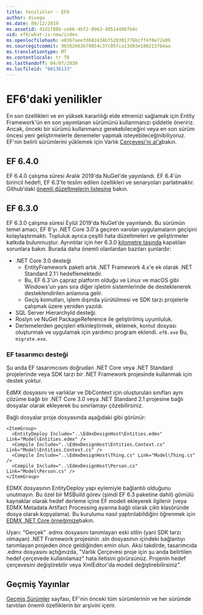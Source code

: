 ```yaml
---
title: Yenilikler - EF6
author: divega
ms.date: 09/12/2019
ms.assetid: 41d1f86b-ce66-4bf2-8963-48514406fb4c
uid: ef6/what-is-new/index
ms.openlocfilehash: e0367aeefd682434bf520301776bcff4f0e72e06
ms.sourcegitcommit: 9b562663679854c37c05fca13d93e180213fb4aa
ms.translationtype: MT
ms.contentlocale: tr-TR
ms.lasthandoff: 04/07/2020
ms.locfileid: "80136133"
---
```

# <a name="whats-new-in-ef6"></a>EF6'daki yenilikler

En son özellikleri ve en yüksek kararlılığı elde etmenizi sağlamak için Entity Framework'ün en son yayımlanan sürümünü kullanmanızı şiddetle öneririz.
Ancak, önceki bir sürümü kullanmanız gerekebileceğini veya en son sürüm öncesi yeni geliştirmelerle denemeler yapmak isteyebileceğinibiliyoruz.
EF'nin belirli sürümlerini yüklemek için Varlık [Çerçevesi'ni al'a](~/ef6/fundamentals/install.md)bakın.

## <a name="ef-640"></a>EF 6.4.0

EF 6.4.0 çalışma süresi Aralık 2019'da NuGet'de yayınlandı. EF 6.4'ün birincil hedefi, EF 6.3'te teslim edilen özellikleri ve senaryoları parlatmaktır. Github'daki [önemli düzeltmelerin listesine](https://github.com/dotnet/ef6/milestone/14?closed=1) bakın.

## <a name="ef-630"></a>EF 6.3.0

EF 6.3.0 çalışma süresi Eylül 2019'da NuGet'de yayınlandı. Bu sürümün temel amacı, EF 6'yı .NET Core 3.0'a geçiren varolan uygulamaların geçişini kolaylaştırmaktı. Topluluk ayrıca çeşitli hata düzeltmeleri ve geliştirmeler katkıda bulunmuştur. Ayrıntılar için her 6.3.0 [kilometre taşında](https://github.com/aspnet/EntityFramework6/milestones?state=closed) kapatılan sorunlara bakın. Burada daha önemli olanlardan bazıları şunlardır:

- .NET Core 3.0 desteği
  - EntityFramework paketi artık .NET Framework 4.x'e ek olarak .NET Standard 2.1'i hedeflemektedir.
  - Bu, EF 6.3'ün çapraz platform olduğu ve Linux ve macOS gibi Windows'un yanı sıra diğer işletim sistemlerinde de desteklenerek desteklendirilen anlamına gelir.
  - Geçiş komutları, işlem dışında yürütülmesi ve SDK tarzı projelerle çalışmak üzere yeniden yazıldı.
- SQL Server HierarchyId desteği.
- Roslyn ve NuGet PackageReference ile geliştirilmiş uyumluluk.
- Derlemelerden geçişleri etkinleştirmek, eklemek, komut dosyası oluşturmak ve uygulamak için yardımcı program eklendi. `ef6.exe` Bu, `migrate.exe`.

### <a name="ef-designer-support"></a>EF tasarımcı desteği

Şu anda EF tasarımcısını doğrudan .NET Core veya .NET Standard projelerinde veya SDK tarzı bir .NET Framework projesinde kullanmak için destek yoktur. 

EdMX dosyasını ve varlıklar ve DbContext için oluşturulan sınıfları aynı çözüme bağlı bir .NET Core 3.0 veya .NET Standard 2.1 projesine bağlı dosyalar olarak ekleyerek bu sınırlamayı çözebilirsiniz.

Bağlı dosyalar proje dosyasında aşağıdaki gibi görünür:

``` csproj 
<ItemGroup>
  <EntityDeploy Include="..\EdmxDesignHost\Entities.edmx" Link="Model\Entities.edmx" />
  <Compile Include="..\EdmxDesignHost\Entities.Context.cs" Link="Model\Entities.Context.cs" />
  <Compile Include="..\EdmxDesignHost\Thing.cs" Link="Model\Thing.cs" />
  <Compile Include="..\EdmxDesignHost\Person.cs" Link="Model\Person.cs" />
</ItemGroup>
```

EDMX dosyasının EntityDeploy yapı eylemiyle bağlantılı olduğunu unutmayın. Bu özel bir MSBuild görev (şimdi EF 6.3 paketine dahil) gömülü kaynaklar olarak hedef derleme içine EF modeli ekleyerek ilgilenir (veya EDMX Metadata Artifact Processing ayarına bağlı olarak çıktı klasöründe dosya olarak kopyalama). Bu kurulumu nasıl yaptırılabildiğini öğrenmek için [EDMX .NET Core örneğimize](https://aka.ms/EdmxDotNetCoreSample)bakın.

Uyarı: "Gerçek" .edmx dosyasını tanımlayan eski stilin (yani SDK tarzı olmayan) .NET Framework projesinin .sln dosyasının içindeki bağlantıyı tanımlayan projeden _önce_ geldiğinden emin olun. Aksi takdirde, tasarımcıda .edmx dosyasını açtığınızda, "Varlık Çerçevesi proje için şu anda belirtilen hedef çerçevede kullanılamaz" hata iletisini görürsünüz. Projenin hedef çerçevesini değiştirebilir veya XmlEditor'da modeli değiştirebilirsiniz".

## <a name="past-releases"></a>Geçmiş Yayınlar

[Geçmiş Sürümler](past-releases.md) sayfası, EF'nin önceki tüm sürümlerinin ve her sürümde tanıtılan önemli özelliklerin bir arşivini içerir.
